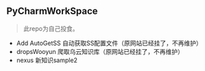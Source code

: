 ## PyCharmWorkSpace
> 此repo为自己投食。

* Add AutoGetSS 自动获取SS配置文件（原网站已经挂了，不再维护）
* dropsWooyun   爬取乌云知识库（原网站已经挂了，不再维护）
* nexus 新知识sample2